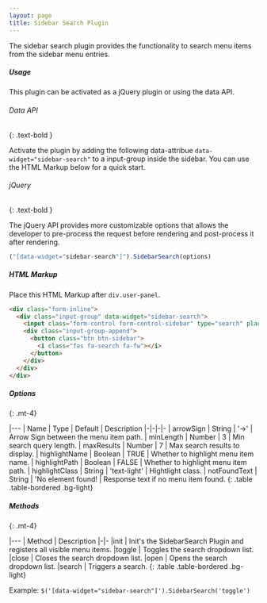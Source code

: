 ```yaml
---
layout: page
title: Sidebar Search Plugin
---
```


The sidebar search plugin provides the functionality to search menu items from the sidebar menu entries.

##### Usage

This plugin can be activated as a jQuery plugin or using the data API.

###### Data API
{: .text-bold }

Activate the plugin by adding the following data-attribue `data-widget="sidebar-search"` to a input-group inside the sidebar. You can use the HTML Markup below for a quick start.


###### jQuery
{: .text-bold }

The jQuery API provides more customizable options that allows the developer to pre-process the request before rendering and post-process it after rendering.

```js
("[data-widget="sidebar-search"]").SidebarSearch(options)
```

##### HTML Markup
Place this HTML Markup after `div.user-panel`.
```html
<div class="form-inline">
  <div class="input-group" data-widget="sidebar-search">
    <input class="form-control form-control-sidebar" type="search" placeholder="Search" aria-label="Search">
    <div class="input-group-append">
      <button class="btn btn-sidebar">
        <i class="fas fa-search fa-fw"></i>
      </button>
    </div>
  </div>
</div>
```

##### Options
{: .mt-4}

|---
| Name | Type | Default | Description
|-|-|-|-
| arrowSign | String | '->' | Arrow Sign between the menu item path.
| minLength | Number | 3 | Min search query length.
| maxResults | Number | 7 | Max search results to display.
| highlightName | Boolean | TRUE | Whether to highlight menu item name.
| highlightPath | Boolean | FALSE  | Whether to highlight menu item path.
| highlightClass | String | 'text-light' | Hightlight class.
| notFoundText | String | 'No element found! | Response text if no menu item found.
{: .table .table-bordered .bg-light}


##### Methods
{: .mt-4}

|---
| Method | Description
|-|-
|init | Init's the SidebarSearch Plugin and registers all visible menu items.
|toggle | Toggles the search dropdown list.
|close | Closes the search dropdown list.
|open | Opens the search dropdown list.
|search | Triggers a search.
{: .table .table-bordered .bg-light}

Example: `$('[data-widget="sidebar-search"]').SidebarSearch('toggle')`
